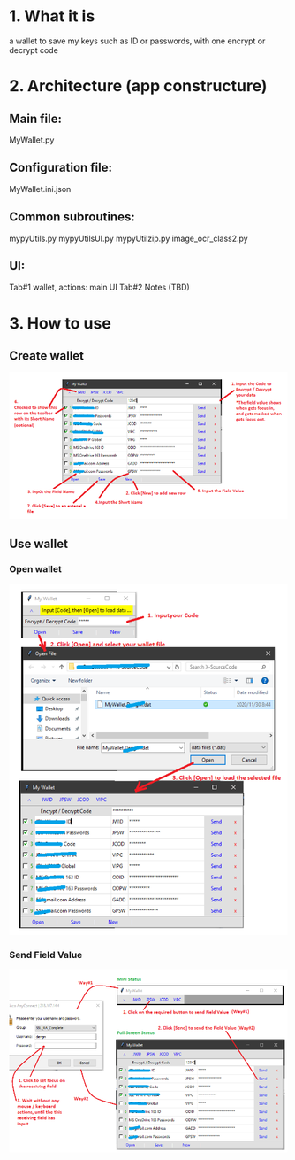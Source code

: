 # 1. What it is
a wallet to save my keys such as ID or passwords, with one encrypt or decrypt code

# 2. Architecture (app constructure)
## Main file: 
MyWallet.py

## Configuration file: 
MyWallet.ini.json 

## Common subroutines: 
mypyUtils.py 
mypyUtilsUI.py
mypyUtilzip.py
image_ocr_class2.py

## UI: 
Tab#1 wallet, actions: main UI
Tab#2 Notes (TBD)

# 3. How to use
## Create wallet
<img src="/MyWallet_How-to-create.png" width=800 />

## Use wallet
### Open wallet
<img src="/MyWallet_How-to-open.png" width=800 />

### Send Field Value
<img src="/MyWallet_How-to-send.png" width=800 />
